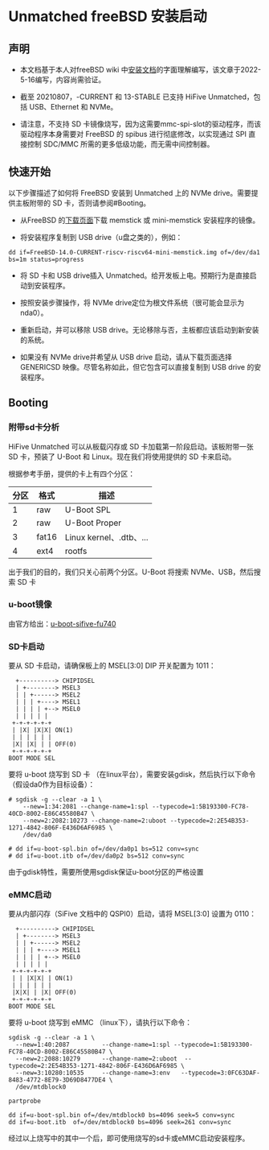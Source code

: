 # Unmatched freeBSD 安装启动

## 声明

- 本文档基于本人对freeBSD wiki 中[安装文档](https://wiki.freebsd.org/riscv/HiFiveUnmatched)的字面理解编写，该文章于2022-5-16编写，内容尚需验证。

- 截至 20210807，-CURRENT 和 13-STABLE 已支持 HiFive Unmatched，包括 USB、Ethernet 和 NVMe。

- 请注意，不支持 SD 卡镜像烧写，因为这需要mmc-spi-slot的驱动程序，而该驱动程序本身需要对 FreeBSD 的 spibus 进行彻底修改，以实现通过 SPI 直接控制 SDC/MMC 所需的更多低级功能，而无需中间控制器。

## 快速开始

以下步骤描述了如何将 FreeBSD 安装到 Unmatched 上的 NVMe drive。需要提供主板附带的 SD 卡，否则请参阅#Booting。

- 从FreeBSD 的[下载页面](https://download.freebsd.org/releases/riscv/riscv64/ISO-IMAGES/14.0/)下载 memstick 或 mini-memstick 安装程序的镜像。

- 将安装程序复制到 USB drive（u盘之类的），例如：
```
dd if=FreeBSD-14.0-CURRENT-riscv-riscv64-mini-memstick.img of=/dev/da1 bs=1m status=progress
```
- 将 SD 卡和 USB drive插入 Unmatched。给开发板上电。预期行为是直接启动到安装程序。

- 按照安装步骤操作，将 NVMe drive定位为根文件系统（很可能会显示为nda0）。

- 重新启动，并可以移除 USB drive。无论移除与否，主板都应该启动到新安装的系统。

- 如果没有 NVMe drive并希望从 USB drive 启动，请从下载页面选择 GENERICSD 映像。尽管名称如此，但它包含可以直接复制到 USB drive 的安装程序。

## Booting

### 附带sd卡分析

HiFive Unmatched 可以从板载闪存或 SD 卡加载第一阶段启动。该板附带一张 SD 卡，预装了 U-Boot 和 Linux。现在我们将使用提供的 SD 卡来启动。

根据参考手册，提供的卡上有四个分区：

| 分区 | 格式 | 描述 |
| --- | --- | --- |
| 1 | raw | U-Boot SPL |
| 2 | raw | U-Boot Proper |
| 3 | fat16 | Linux kernel、.dtb、... |
| 4 | ext4 | rootfs |

出于我们的目的，我们只关心前两个分区。U-Boot 将搜索 NVMe、USB，然后搜索 SD 卡

### u-boot镜像

由官方给出：[u-boot-sifive-fu740](https://www.freshports.org/sysutils/u-boot-sifive-fu740/)

### SD卡启动
要从 SD 卡启动，请确保板上的 MSEL[3:0] DIP 开关配置为 1011：

```
  +----------> CHIPIDSEL
  | +--------> MSEL3
  | | +------> MSEL2
  | | | +----> MSEL1
  | | | | +--> MSEL0
  | | | | |
 +-+-+-+-+-+
 | |X| |X|X| ON(1)
 | | | | | |
 |X| |X| | | OFF(0)
 +-+-+-+-+-+
BOOT MODE SEL

```

要将 u-boot 烧写到 SD 卡 （在linux平台），需要安装gdisk，然后执行以下命令（假设da0作为目标设备）：

```
# sgdisk -g --clear -a 1 \
    --new=1:34:2081 --change-name=1:spl --typecode=1:5B193300-FC78-40CD-8002-E86C45580B47 \
    --new=2:2082:10273 --change-name=2:uboot --typecode=2:2E54B353-1271-4842-806F-E436D6AF6985 \
    /dev/da0

# dd if=u-boot-spl.bin of=/dev/da0p1 bs=512 conv=sync
# dd if=u-boot.itb of=/dev/da0p2 bs=512 conv=sync
```
由于gdisk特性，需要所使用sgdisk保证u-boot分区的严格设置


### eMMC启动

要从内部闪存（SiFive 文档中的 QSPI0）启动，请将 MSEL[3:0] 设置为 0110：

```
  +----------> CHIPIDSEL
  | +--------> MSEL3
  | | +------> MSEL2
  | | | +----> MSEL1
  | | | | +--> MSEL0
  | | | | |
 +-+-+-+-+-+
 | | |X|X| | ON(1)
 | | | | | |
 |X|X| | |X| OFF(0)
 +-+-+-+-+-+
BOOT MODE SEL
```
要将 u-boot 烧写到 eMMC （linux下），请执行以下命令：

```
sgdisk -g --clear -a 1 \
  --new=1:40:2087         --change-name=1:spl --typecode=1:5B193300-FC78-40CD-8002-E86C45580B47 \
  --new=2:2088:10279      --change-name=2:uboot  --typecode=2:2E54B353-1271-4842-806F-E436D6AF6985 \
  --new=3:10280:10535     --change-name=3:env   --typecode=3:0FC63DAF-8483-4772-8E79-3D69D8477DE4 \
  /dev/mtdblock0

partprobe

dd if=u-boot-spl.bin of=/dev/mtdblock0 bs=4096 seek=5 conv=sync
dd if=u-boot.itb  of=/dev/mtdblock0 bs=4096 seek=261 conv=sync
```

经过以上烧写中的其中一个后，即可使用烧写的sd卡或eMMC启动安装程序。